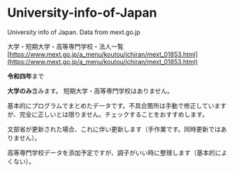 # University-info-of-Japan
University info of Japan. Data from mext.go.jp

大学・短期大学・高等専門学校・法人一覧
[https://www.mext.go.jp/a_menu/koutou/ichiran/mext_01853.html](https://www.mext.go.jp/a_menu/koutou/ichiran/mext_01853.html)

**令和四年**まで

**大学のみ**含みます。
短期大学・高等専門学校はありません。

基本的にプログラムでまとめたデータです。不具合箇所は手動で修正していますが、完全に正しいとは限りません。チェックすることをおすすめします。

文部省が更新された場合、これに伴い更新します（手作業です。同時更新ではありません）。

高等専門学校データを添加予定ですが、調子がいい時に整理します（基本的によくない）。
